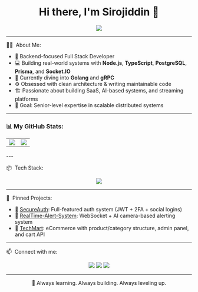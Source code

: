 <h1 align="center">Hi there, I'm Sirojiddin 👋</h1>

<p align="center">
  <img src="https://readme-typing-svg.herokuapp.com/?lines=Backend+Engineer+%F0%9F%94%A5;Node.js+%7C+TypeScript+%7C+PostgreSQL;Building+scalable+backend+systems;Clean+Code+%7C+System+Design+Lover&center=true&width=500&height=45" />
</p>

---

👨‍💻 &nbsp;About Me:

- 🧠 Backend-focused Full Stack Developer
- 💻 Building real-world systems with **Node.js**, **TypeScript**, **PostgreSQL**, **Prisma**, and **Socket.IO**
- 🔭 Currently diving into **Golang** and **gRPC**
- ⚙️ Obsessed with clean architecture & writing maintainable code
- 🏗️ Passionate about building SaaS, AI-based systems, and streaming platforms
- 🎯 Goal: Senior-level expertise in scalable distributed systems

---

<h3>📊 My GitHub Stats:</h3>

<div align="center">
  <table>
    <tr>
      <td>
        <img src="https://github-readme-stats-rho-pearl-98.vercel.app/api?username=sirojiddin08&show_icons=true&theme=tokyonight" />
      </td>
      <td>
        <img src="https://github-readme-streak-stats.herokuapp.com/?user=sirojiddin08&theme=tokyonight" />
      </td>
    </tr>
  </table>
</div>
---

📦 &nbsp;Tech Stack:

<p align="center">
  <img src="https://skillicons.dev/icons?i=nodejs,ts,js,go,postgres,redis,prisma,express,nestjs,docker,nginx,linux,github" />
</p>

---

📌 &nbsp;Pinned Projects:

<!-- Replace with your actual repos -->
- 🔐 [SecureAuth](https://github.com/sirojiddin08/secureauth): Full-featured auth system (JWT + 2FA + social logins)
- 📡 [RealTime-Alert-System](https://github.com/sirojiddin08/realtime-alert-system): WebSocket + AI camera-based alerting system
- 🛒 [TechMart](https://github.com/sirojiddin08/techmart): eCommerce with product/category structure, admin panel, and cart API

---

📫 &nbsp;Connect with me:

<p align="center">
  <a href="https://t.me/Sirojiddin_Rahimov"><img src="https://img.shields.io/badge/Telegram-2CA5E0?style=for-the-badge&logo=telegram&logoColor=white"/></a>
  <a href="mailto:sirojiddin.devs@gmail.com"><img src="https://img.shields.io/badge/Gmail-D14836?style=for-the-badge&logo=gmail&logoColor=white"/></a>
  <a href="https://www.linkedin.com/in/sirojiddin-raximov"><img src="https://img.shields.io/badge/LinkedIn-0077B5?style=for-the-badge&logo=linkedin&logoColor=white"/></a>
</p>

---

<p align="center">🧠 Always learning. Always building. Always leveling up.</p>
